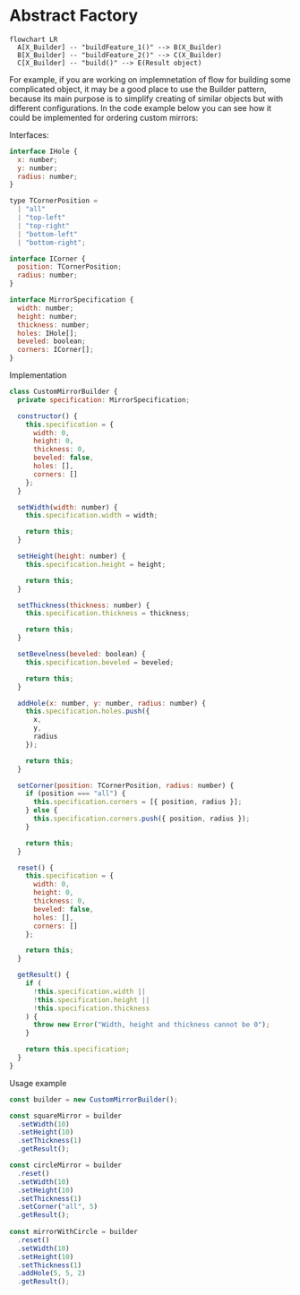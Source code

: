 # Abstract Factory

```mermaid
flowchart LR
  A[X_Builder] -- "buildFeature_1()" --> B(X_Builder)
  B[X_Builder] -- "buildFeature_2()" --> C(X_Builder)
  C[X_Builder] -- "build()" --> E(Result object)
```

For example, if you are working on implemnetation of flow for building some complicated object, it may be a good place to use the Builder pattern, because its main purpose is to simplify creating of similar objects but with different configurations. In the code example below you can see how it could be implemented for ordering custom mirrors:

Interfaces:

```js
interface IHole {
  x: number;
  y: number;
  radius: number;
}

type TCornerPosition =
  | "all"
  | "top-left"
  | "top-right"
  | "bottom-left"
  | "bottom-right";

interface ICorner {
  position: TCornerPosition;
  radius: number;
}

interface MirrorSpecification {
  width: number;
  height: number;
  thickness: number;
  holes: IHole[];
  beveled: boolean;
  corners: ICorner[];
}
```

Implementation
```js
class CustomMirrorBuilder {
  private specification: MirrorSpecification;

  constructor() {
    this.specification = {
      width: 0,
      height: 0,
      thickness: 0,
      beveled: false,
      holes: [],
      corners: []
    };
  }

  setWidth(width: number) {
    this.specification.width = width;

    return this;
  }

  setHeight(height: number) {
    this.specification.height = height;

    return this;
  }

  setThickness(thickness: number) {
    this.specification.thickness = thickness;

    return this;
  }

  setBevelness(beveled: boolean) {
    this.specification.beveled = beveled;

    return this;
  }

  addHole(x: number, y: number, radius: number) {
    this.specification.holes.push({
      x,
      y,
      radius
    });

    return this;
  }

  setCorner(position: TCornerPosition, radius: number) {
    if (position === "all") {
      this.specification.corners = [{ position, radius }];
    } else {
      this.specification.corners.push({ position, radius });
    }

    return this;
  }

  reset() {
    this.specification = {
      width: 0,
      height: 0,
      thickness: 0,
      beveled: false,
      holes: [],
      corners: []
    };

    return this;
  }

  getResult() {
    if (
      !this.specification.width ||
      !this.specification.height ||
      !this.specification.thickness
    ) {
      throw new Error("Width, height and thickness cannot be 0");
    }

    return this.specification;
  }
}
```
Usage example

```js
const builder = new CustomMirrorBuilder();

const squareMirror = builder
  .setWidth(10)
  .setHeight(10)
  .setThickness(1)
  .getResult();

const circleMirror = builder
  .reset()
  .setWidth(10)
  .setHeight(10)
  .setThickness(1)
  .setCorner("all", 5)
  .getResult();
  
const mirrorWithCircle = builder
  .reset()
  .setWidth(10)
  .setHeight(10)
  .setThickness(1)
  .addHole(5, 5, 2)
  .getResult();
```

